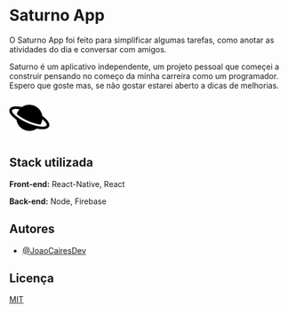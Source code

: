 # Saturno App

O Saturno App foi feito para simplificar algumas tarefas, como anotar as atividades do dia e conversar com amigos.

Saturno é um aplicativo independente, um projeto pessoal que começei a construir pensando no começo da minha carreira como um programador.
Espero que goste mas, se não gostar estarei aberto a dicas de melhorias.

![Logo](https://github.com/JoaoCairesDev/Saturno-Firebase/blob/main/android/app/src/main/res/mipmap-hdpi/ic_launcher.png?raw=true)

## Stack utilizada

**Front-end:** React-Native, React

**Back-end:** Node, Firebase

## Autores

- [@JoaoCairesDev](https://github.com/JoaoCairesDev)

## Licença

[MIT](https://choosealicense.com/licenses/mit/)
